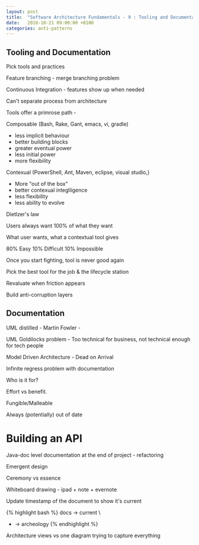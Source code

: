 ```yaml
---
layout: post
title:  "Software Architecture Fundamentals - 9 : Tooling and Documentation"
date:   2018-10-21 09:00:00 +0100
categories: anti-patterns
---
```


## Tooling and Documentation

Pick tools and practices


Feature branching - merge branching problem

Continuous Integration - features show up when needed

Can't separate process from architecture

Tools offer a primrose path - 

Composable (Bash, Rake, Gant, emacs, vi, gradle)

* less implicit behaviour
* better building blocks
* greater eventual power
* less initial power
* more flexibility

Contexual (PowerShell, Ant, Maven, eclipse, visual studio,)

* More "out of the box"
* better contexual integlligence
* less flexibility
* less ability to evolve

Dietlzer's law

Users always want 100% of what they want

What user wants, what a contextual tool gives

80% Easy
10% Difficult
10% Impossible

Once you start fighting, tool is never good again

Pick the best tool for the job & the lifecycle station

Revaluate when friction appears

Build anti-corruption layers


## Documentation

UML distilled - Martin Fowler - 

UML Goldilocks problem - Too technical for business, not technical enough for tech people

Model Driven Architecture - Dead on Arrival 

Infinite regress problem with documentation

Who is it for?

Effort vs benefit.

Fungible/Malleable

Always (potentially) out of date

# Building an API

Java-doc level documentation at the end of project - refactoring

Emergent design

Ceremony vs essence

Whiteboard drawing - ipad + note + evernote

Update timestamp of the document to show it's current

{% highlight bash %}
docs -> current
  \
   + -> archeology
{% endhighlight %}

Architecture views vs one diagram trying to capture everything







